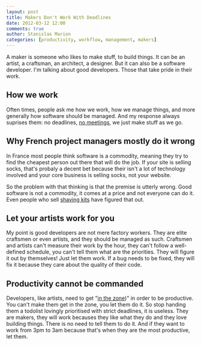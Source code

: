 ```yaml
---
layout: post
title: Makers Don't Work With Deadlines
date: 2012-03-12 12:00
comments: true
author: Stanislas Marion
categories: [productivity, workflow, management, makers]
---
```



A maker is someone who likes to make stuff, to build things. It can be
an artist, a craftsman, an architect, a designer. But it can also be a
software developer. I'm talking about good developers. Those that take
pride in their work.

## How we work

Often times, people ask me how we work, how we manage things, and more
generally how software should be managed. And my response always
suprises them: no deadlines, [no meetings](http://gettingreal.37signals.com/ch07_Meetings_Are_Toxic.php), we just make stuff as we go. 

## Why French project managers mostly do it wrong

In France most people think
software is a commodity, meaning they try to find the cheapest person
out there that will do the job. If your site is selling socks, that's
probaly a decent bet because their isn't a lot of technology involved
and your core business is selling socks, not your website. 

So the problem with that thinking is that the premise is utterly wrong.
Good software is not a commodity, it comes at a price and not
everyone can do it. Even people who sell [shaving kits](http://dollarshaveclub.com) have figured that
out.

## Let your artists work for you

My point is good developers are not mere factory workers. They are elite
craftsmen or even artists, and they should be managed as such. Craftsmen
and artists can't measure their work by the hour, they can't follow a
well-defined schedule, you can't tell them what are the priorities. They
will figure it out by themselves! Just let them work. If a bug needs to
be fixed, they will fix it because they care about the quality of their
code.

## Productivity cannot be commanded

Developers, like artists, need to get "[in the zone](http://en.wikipedia.org/wiki/Flow_%28psycholog%29))" in order to be
productive. You can't make them get in the zone, you let them do it. So
stop handing them a todolist lovingly prioritised with strict deadlines,
it is useless. They are makers, they will work becauses they like what
they do and they love building things. There is no need to tell them to
do it. And if they want to work from 3pm to 3am because that's when they
are the most productive, let them.
